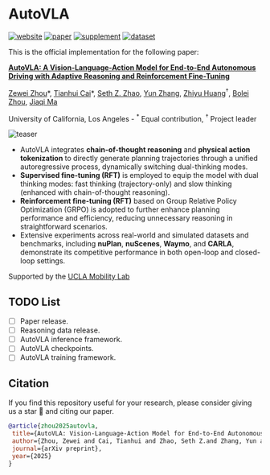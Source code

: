 # AutoVLA

[![website](https://img.shields.io/badge/Website-Explore%20Now-blueviolet?style=flat&logo=google-chrome)](https://autovla.github.io/)
[![paper](https://img.shields.io/badge/arXiv-Paper-<COLOR>.svg)]()
[![supplement](https://img.shields.io/badge/Supplementary-Material-red)]()
[![dataset](https://img.shields.io/badge/Dataset-Download-F9D371.svg)]()
<!-- [![License](https://img.shields.io/badge/License-CC_BY_NC_ND_4.0-F9D371)](https://creativecommons.org/licenses/by-nc-nd/4.0/) -->

This is the official implementation for the following paper:

[**AutoVLA: A Vision-Language-Action Model for End-to-End Autonomous Driving with Adaptive Reasoning and Reinforcement Fine-Tuning**](https://arxiv.org/abs/2404.02524)

[Zewei Zhou](https://zewei-zhou.github.io/)\*</sup>, [Tianhui Cai](https://www.tianhui-vicky.com/)\*</sup>, [Seth Z. Zhao](https://sethzhao506.github.io/), [Yun Zhang](https://handsomeyun.github.io/), [Zhiyu Huang](https://mczhi.github.io/)<sup>†</sup>, [Bolei Zhou](https://boleizhou.github.io/), [Jiaqi Ma](https://mobility-lab.seas.ucla.edu/about/)

University of California, Los Angeles - <sup>*</sup> Equal contribution, <sup>†</sup> Project leader

![teaser](/images/AutoVLA_framework.png)


- AutoVLA integrates **chain-of-thought reasoning** and **physical action tokenization** to directly generate planning trajectories through a unified autoregressive process, dynamically switching dual-thinking modes.
- **Supervised fine-tuning (RFT)** is employed to equip the model with dual thinking modes: fast thinking (trajectory-only) and slow thinking (enhanced with chain-of-thought reasoning). 
- **Reinforcement fine-tuning (RFT)** based on Group Relative Policy Optimization (GRPO) is adopted to further enhance planning performance and efficiency, reducing unnecessary reasoning in straightforward scenarios.
- Extensive experiments across real-world and simulated datasets and benchmarks, including **nuPlan**, **nuScenes**, **Waymo**, and **CARLA**, demonstrate its competitive performance in both open-loop and closed-loop settings. 

Supported by the [UCLA Mobility Lab](https://mobility-lab.seas.ucla.edu/)

<!-- ## Overview
- [Codebase Features](#codebase-features)
- [Release Plan](#release-plan)
- [Dataset](#dataset)
- [Acknowledgment](#acknowledgement)
- [Citation](#citation) -->

## TODO List
- [ ] Paper release.
- [ ] Reasoning data release.
- [ ] AutoVLA inference framework.
- [ ] AutoVLA checkpoints.
- [ ] AutoVLA training framework.

## Citation
If you find this repository useful for your research, please consider giving us a star 🌟 and citing our paper.
 ```bibtex
@article{zhou2025autovla,
  title={AutoVLA: Vision-Language-Action Model for End-to-End Autonomous Driving with Adaptive Reasoning and Reinforcement Fine-Tuning},
  author={Zhou, Zewei and Cai, Tianhui and Zhao, Seth Z.and Zhang, Yun and Huang, Zhiyu and Zhou, Bolei and Ma, Jiaqi},
  journal={arXiv preprint},
  year={2025}
}